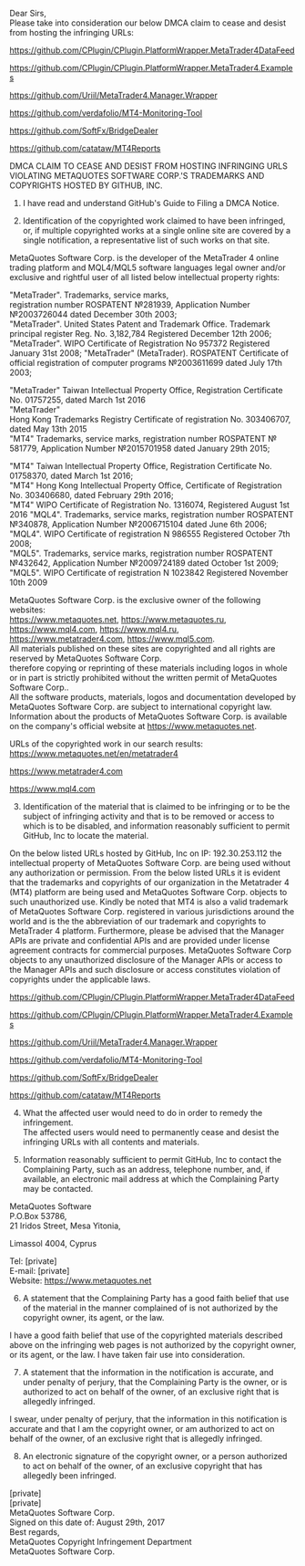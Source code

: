 Dear Sirs,  
Please take into consideration our below DMCA claim
to cease and desist from hosting the infringing URLs:    

https://github.com/CPlugin/CPlugin.PlatformWrapper.MetaTrader4DataFeed  

https://github.com/CPlugin/CPlugin.PlatformWrapper.MetaTrader4.Examples  

https://github.com/Uriil/MetaTrader4.Manager.Wrapper  

https://github.com/verdafolio/MT4-Monitoring-Tool  

https://github.com/SoftFx/BridgeDealer  

https://github.com/catataw/MT4Reports  

DMCA CLAIM TO CEASE AND DESIST FROM HOSTING INFRINGING URLS VIOLATING METAQUOTES SOFTWARE CORP.'S TRADEMARKS AND COPYRIGHTS HOSTED BY GITHUB, INC.  

1. I have read and understand GitHub's Guide to Filing a DMCA Notice.    

2. Identification of the copyrighted
work claimed to have been infringed, or, if multiple copyrighted works at a
single online site are covered by a single notification, a representative list
of such works on that site.    

MetaQuotes Software Corp. is the
developer of the MetaTrader 4 online trading platform and MQL4/MQL5
software languages legal owner and/or exclusive and rightful user of
all listed
below intellectual property rights:    

"MetaTrader". Trademarks, service marks,  
registration number ROSPATENT №281939, Application Number №2003726044
dated December 30th  2003;  
"MetaTrader". United States Patent
and Trademark Office. Trademark principal register Reg. No. 3,182,784
Registered December 12th  2006;  
"MetaTrader". WIPO Certificate of Registration No  957372 Registered January 31st  2008;
"MetaTrader"
(MetaTrader). ROSPATENT Certificate of official registration of
computer programs №2003611699 dated July 17th  2003;   

"MetaTrader"  Taiwan Intellectual Property Office, Registration
Certificate No. 01757255, dated March 1st  2016    
"MetaTrader"  
Hong Kong Trademarks Registry Certificate of registration No.
303406707, dated
May 13th   2015  
"MT4" Trademarks, service marks,
registration number ROSPATENT № 581779, Application Number №2015701958 dated January 29th  2015;    

"MT4" Taiwan Intellectual Property
Office, Registration Certificate No. 01758370, dated March 1st  2016;  
"MT4" Hong Kong Intellectual Property
Office, Certificate of Registration No. 303406680, dated February 29th  2016;  
"MT4" WIPO Certificate of Registration No. 1316074, Registered August 1st 2016
"MQL4". Trademarks,
service marks, registration number ROSPATENT №340878, Application Number
№2006715104 dated June 6th 2006;  
"MQL4". WIPO Certificate
of registration N 986555 Registered October 7th  2008;  
"MQL5". Trademarks, service marks, registration number ROSPATENT №432642, Application Number №2009724189 dated October 1st 2009;
"MQL5". WIPO Certificate of registration N 1023842 Registered November 10th 2009  

MetaQuotes Software Corp. is
the exclusive owner of the following websites:  
https://www.metaquotes.net, https://www.metaquotes.ru, https://www.mql4.com, https://www.mql4.ru, https://www.metatrader4.com, https://www.mql5.com.  
All materials
published on these sites are copyrighted and all rights are reserved by
MetaQuotes Software Corp.  
therefore copying or reprinting of
these materials including logos in whole or in part is strictly prohibited without the written permit of
MetaQuotes Software Corp..  
All the software products,
materials, logos and documentation developed by MetaQuotes Software
Corp. are subject to international copyright law. Information about the
products of MetaQuotes Software Corp. is available on the company's
official
website at https://www.metaquotes.net.  

URLs of the copyrighted work in our search results:
https://www.metaquotes.net/en/metatrader4

https://www.metatrader4.com

https://www.mql4.com

3. Identification of the material
that is claimed to be infringing or to be the subject of infringing activity
and that is to be removed or access to which is to be disabled, and information
reasonably sufficient to permit GitHub, Inc to locate the material.  

On the below listed URLs hosted by GitHub, Inc on IP:  192.30.253.112  the
intellectual property of MetaQuotes Software Corp. are being used
without
any authorization or permission. From the below listed URLs it
is evident that the trademarks and
copyrights of our organization in the Metatrader 4 (MT4) platform are
being
used and MetaQuotes Software Corp. objects to such unauthorized use. 
Kindly be noted that MT4 is also a valid trademark of
MetaQuotes Software Corp. registered in various jurisdictions around the
world and is the the abbreviation
of our trademark and copyrights to MetaTrader 4 platform. Furthermore,
please be advised that the Manager APIs are private and confidential
APIs and are provided under license agreement contracts for commercial
purposes.  MetaQuotes Software Corp objects to any unauthorized
disclosure of the Manager APIs or access to the Manager APIs and such
disclosure or access constitutes violation of copyrights under the
applicable laws.

https://github.com/CPlugin/CPlugin.PlatformWrapper.MetaTrader4DataFeed  

https://github.com/CPlugin/CPlugin.PlatformWrapper.MetaTrader4.Examples  

https://github.com/Uriil/MetaTrader4.Manager.Wrapper  

https://github.com/verdafolio/MT4-Monitoring-Tool  

https://github.com/SoftFx/BridgeDealer  

https://github.com/catataw/MT4Reports  

4. What the affected user would need to do in order to remedy the infringement.  
‌The affected users would need to permanently cease and desist the infringing URLs with all contents and materials.  

5. Information reasonably sufficient
to permit GitHub, Inc to contact the
Complaining Party, such as an address, telephone number, and, if available, an
electronic mail address at which the Complaining Party may be contacted. 

MetaQuotes Software  
P.O.Box 53786,  
21 Iridos Street, Mesa Yitonia,  

Limassol 4004, Cyprus  

Tel: [private]  
E-mail: [private]  
Website: https://www.metaquotes.net  

6. A statement that the Complaining
Party has a good faith belief that use of the material in the manner complained
of is not authorized by the copyright owner, its agent, or the law.  

I have a good faith belief that use of the copyrighted
materials described above on the infringing web pages is not authorized
by the copyright owner, or its agent, or the law. I have taken fair use
into consideration.  

7. A statement that the information in the
notification is accurate, and under penalty of perjury, that the Complaining
Party is the owner, or is authorized to act on behalf of the owner, of an
exclusive right that is allegedly infringed.  

I swear, under penalty of perjury, that the information in this
notification is accurate and that I am the copyright owner, or am
authorized to act on behalf of the owner, of an exclusive right that is
allegedly infringed.  

8. An electronic signature of the
copyright owner, or a person authorized to act on behalf of the owner, of an
exclusive copyright that has allegedly been infringed.  

[private]  
[private]  
MetaQuotes Software Corp.    
Signed on this date of:  August 29th, 2017  
Best regards,    
MetaQuotes Copyright Infringement Department    
MetaQuotes Software Corp.
